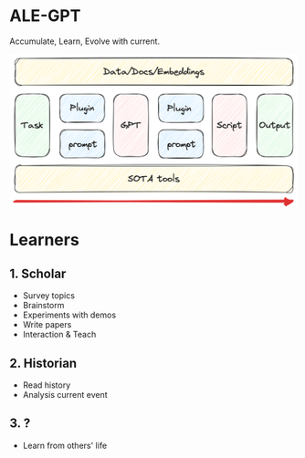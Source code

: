 # ALE-GPT
Accumulate, Learn, Evolve with current.

![Alt text](others/resources/bg.png)

# Learners
## 1. Scholar
- Survey topics
- Brainstorm
- Experiments with demos
- Write papers
- Interaction & Teach

## 2. Historian
- Read history
- Analysis current event

## 3. ?
- Learn from others' life
